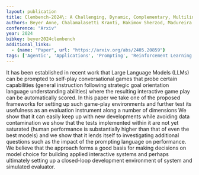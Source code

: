 ```yaml
---
layout: publication
title: Clembench-2024\: A Challenging, Dynamic, Complementary, Multilingual Benchmark And Underlying Flexible Framework For Llms As Multi-action Agents
authors: Beyer Anne, Chalamalasetti Kranti, Hakimov Sherzod, Madureira Brielen, Sadler Philipp, Schlangen David
conference: "Arxiv"
year: 2024
bibkey: beyer2024clembench
additional_links:
  - {name: "Paper", url: "https://arxiv.org/abs/2405.20859"}
tags: ['Agentic', 'Applications', 'Prompting', 'Reinforcement Learning', 'Tools']
---
```

It has been established in recent work that Large Language Models (LLMs) can be prompted to self-play conversational games that probe certain capabilities (general instruction following strategic goal orientation language understanding abilities) where the resulting interactive game play can be automatically scored. In this paper we take one of the proposed frameworks for setting up such game-play environments and further test its usefulness as an evaluation instrument along a number of dimensions We show that it can easily keep up with new developments while avoiding data contamination we show that the tests implemented within it are not yet saturated (human performance is substantially higher than that of even the best models) and we show that it lends itself to investigating additional questions such as the impact of the prompting language on performance. We believe that the approach forms a good basis for making decisions on model choice for building applied interactive systems and perhaps ultimately setting up a closed-loop development environment of system and simulated evaluator.
